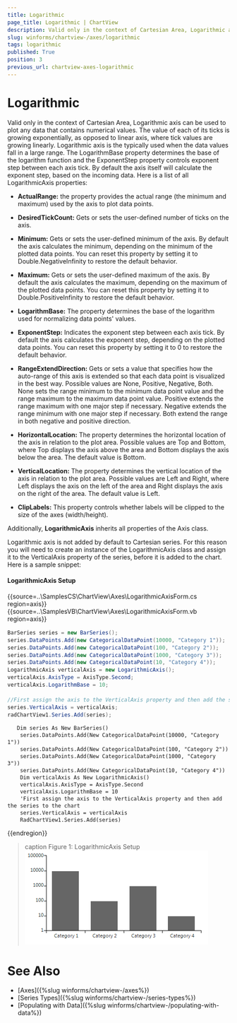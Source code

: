 ```yaml
---
title: Logarithmic
page_title: Logarithmic | ChartView
description: Valid only in the context of Cartesian Area, Logarithmic axis can be used to plot any data that contains numerical values.
slug: winforms/chartview-/axes/logarithmic
tags: logarithmic
published: True
position: 3
previous_url: chartview-axes-logarithmic
---
```


# Logarithmic

Valid only in the context of Cartesian Area, Logarithmic axis can be used to plot any data that contains numerical values. The value of each of its ticks is growing exponentially, as opposed to linear axis, where tick values are growing linearly. Logarithmic axis is the typically used when the data values fall in a large range. The LogarithmBase property determines the base of the logarithm function and the ExponentStep property controls exponent step between each axis tick. By default the axis itself will calculate the exponent step, based on the incoming data. Here is a list of all LogarithmicAxis properties:

* __ActualRange:__ the property provides the actual range (the minimum and maximum) used by the axis to plot data points.

* __DesiredTickCount:__ Gets or sets the user-defined number of ticks on the axis.

* __Minimum:__ Gets or sets the user-defined minimum of the axis. By default the axis calculates the minimum, depending on the minimum of the plotted data points. You can reset this property by setting it to Double.NegativeInfinity to restore the default behavior.

* __Maximum:__ Gets or sets the user-defined maximum of the axis. By default the axis calculates the maximum, depending on the maximum of the plotted data points. You can reset this property by setting it to Double.PositiveInfinity to restore the default behavior.

* __LogarithmBase:__ The property determines the base of the logarithm used for normalizing data points' values.

* __ExponentStep:__ Indicates the exponent step between each axis tick. By default the axis calculates the exponent step, depending on the plotted data points. You can reset this property by setting it to 0 to restore the default behavior.

* __RangeExtendDirection:__ Gets or sets a value that specifies how the auto-range of this axis is extended so that each data point is visualized in the best way. Possible values are None, Positive, Negative, Both. None sets the range minimum to the minimum data point value and the range maximum to the maximum data point value. Positive extends the range maximum with one major step if necessary. Negative extends the range minimum with one major step if necessary. Both extend the range in both negative and positive direction.

* __HorizontalLocation:__ The property determines the horizontal location of the axis in relation to the plot area. Possible values are Top and Bottom, where Top displays the axis above the area and Bottom displays the axis below the area. The default value is Bottom.

* __VerticalLocation:__ The property determines the vertical location of the axis in relation to the plot area. Possible values are Left and Right, where Left displays the axis on the left of the area and Right displays the axis on the right of the area. The default value is Left.

* __ClipLabels:__ This property controls whether labels will be clipped to the size of the axes (width/height).

Additionally, __LogarithmicAxis__ inherits all properties of the Axis class.

Logarithmic axis is not added by default to Cartesian series. For this reason you will need to create an instance of the LogarithmicAxis class and assign it to the VerticalAxis property of the series, before it is added to the chart. Here is a sample snippet: 

#### LogarithmicAxis Setup

{{source=..\SamplesCS\ChartView\Axes\LogarithmicAxisForm.cs region=axis}} 
{{source=..\SamplesVB\ChartView\Axes\LogarithmicAxisForm.vb region=axis}} 

````C#
BarSeries series = new BarSeries();
series.DataPoints.Add(new CategoricalDataPoint(10000, "Category 1"));
series.DataPoints.Add(new CategoricalDataPoint(100, "Category 2"));
series.DataPoints.Add(new CategoricalDataPoint(1000, "Category 3"));
series.DataPoints.Add(new CategoricalDataPoint(10, "Category 4"));
LogarithmicAxis verticalAxis = new LogarithmicAxis();
verticalAxis.AxisType = AxisType.Second;
verticalAxis.LogarithmBase = 10;
            
//First assign the axis to the VerticalAxis property and then add the series to the chart
series.VerticalAxis = verticalAxis;
radChartView1.Series.Add(series);

````
````VB.NET
   Dim series As New BarSeries()
    series.DataPoints.Add(New CategoricalDataPoint(10000, "Category 1"))
    series.DataPoints.Add(New CategoricalDataPoint(100, "Category 2"))
    series.DataPoints.Add(New CategoricalDataPoint(1000, "Category 3"))
    series.DataPoints.Add(New CategoricalDataPoint(10, "Category 4"))
    Dim verticalAxis As New LogarithmicAxis()
    verticalAxis.AxisType = AxisType.Second
    verticalAxis.LogarithmBase = 10
    'First assign the axis to the VerticalAxis property and then add the series to the chart
    series.VerticalAxis = verticalAxis
    RadChartView1.Series.Add(series)

````

{{endregion}} 

>caption Figure 1: LogarithmicAxis Setup
![chartview-axes-logarithmic 001](images/chartview-axes-logarithmic001.png)

# See Also

* [Axes]({%slug winforms/chartview-/axes%})
* [Series Types]({%slug winforms/chartview-/series-types%})
* [Populating with Data]({%slug winforms/chartview-/populating-with-data%})